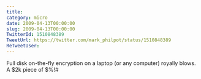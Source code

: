 ```yaml
---
title: 
category: micro
date: 2009-04-13T00:00:00
slug: 2009-04-13T00:00:00
TwitterId: 1510848389
TweetUrl: https://twitter.com/mark_philpot/status/1510848389
ReTweetUser: 
---
```


Full disk on-the-fly encryption on a laptop (or any computer) royally blows.  A $2k piece of $%!#